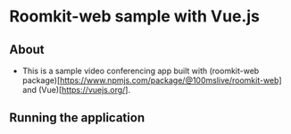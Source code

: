 # Roomkit-web sample with Vue.js

## About

- This is a sample video conferencing app built with (roomkit-web package)[https://www.npmjs.com/package/@100mslive/roomkit-web] and (Vue)[https://vuejs.org/].


## Running the application

